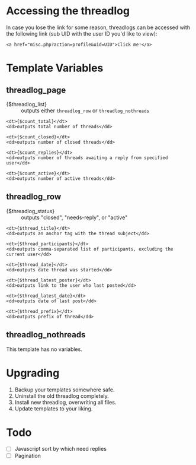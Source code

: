 # Accessing the threadlog

In case you lose the link for some reason, threadlogs can be accessed with the following link (sub UID with the user ID you'd like to view):

	<a href="misc.php?action=profile&uid=UID">Click me!</a>

# Template Variables

## threadlog_page

<dl>
	<dt>{$threadlog_list}</dt>
	<dd>outputs either <code>threadlog_row</code> or <code>threadlog_nothreads</code></dd>

	<dt>{$count_total}</dt>
	<dd>outputs total number of threads</dd>

	<dt>{$count_closed}</dt>
	<dd>outputs number of closed threads</dd>

	<dt>{$count_replies}</dt>
	<dd>outputs number of threads awaiting a reply from specified user</dd>

	<dt>{$count_active}</dt>
	<dd>outputs number of active threads</dd>
</dl>

## threadlog_row

<dl>
	<dt>{$threadlog_status}</dt>
	<dd>outputs "closed", "needs-reply", or "active"</dd>
	
	<dt>{$thread_title}</dt>
	<dd>outputs an anchor tag with the thread subject</dd>

	<dt>{$thread_participants}</dt>
	<dd>outputs comma-separated list of participants, excluding the current user</dd>

	<dt>{$thread_date}</dt>
	<dd>outputs date thread was started</dd>

	<dt>{$thread_latest_poster}</dt>
	<dd>outputs link to the user who last posted</dd>

	<dt>{$thread_latest_date}</dt>
	<dd>outputs date of last post</dd>

	<dt>{$thread_prefix}</dt>
	<dd>outputs prefix of thread</dd>
</dl>

## threadlog_nothreads

This template has no variables.

# Upgrading

1. Backup your templates somewhere safe.
1. Uninstall the old threadlog completely.
2. Install new threadlog, overwriting all files.
3. Update templates to your liking.

# Todo

- [ ] Javascript sort by which need replies
- [ ] Pagination